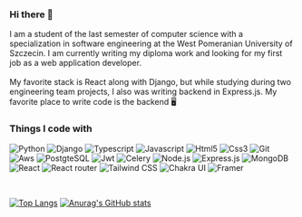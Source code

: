 ### Hi there 👋
I am a student of the last semester of computer science with a specialization in software engineering at the West Pomeranian University of Szczecin. I am currently writing my diploma work and looking for my first job as a web application developer. 
<br/><br/>
My favorite stack is React along with Django, but while studying during two engineering team projects, I also was writing backend in Express.js. My favorite place to write code is the backend :desktop_computer:

### Things I code with
<p>
<img alt="Python" src="https://img.shields.io/badge/Python-3776AB?logo=Python&logoColor=white" />
<img alt="Django" src="https://img.shields.io/badge/Django-092E20?logo=django&logoColor=white" />
<img alt="Typescript" src="https://img.shields.io/badge/Typescript-3178C6?logo=Typescript&logoColor=white" /> 
<img alt="Javascript" src="https://img.shields.io/badge/Javascript-F7DF1E?logo=Javascript&logoColor=white" /> 
<img alt="Html5" src="https://img.shields.io/badge/HTML5-E34F26?logo=html5&logoColor=white" /> 
<img alt="Css3" src="https://img.shields.io/badge/CSS3-1572B6?logo=css3&logoColor=white" /> 
<img alt="Git" src="https://img.shields.io/badge/Git-F05032?logo=git&logoColor=white" /> 
<img alt="Aws" src="https://img.shields.io/badge/AWS-232F3E?logo=amazon-aws&logoColor=white" /> 
<img alt="PostgteSQL" src="https://img.shields.io/badge/PostgreSQL-4169E1?logo=postgresql&logoColor=white" />
<img alt="Jwt" src="https://img.shields.io/badge/JWT-000000?logo=json-web-tokens&logoColor=white" />
<img alt="Celery" src="https://img.shields.io/badge/Celery-37814A?logo=celery&logoColor=white" />
<img alt="Node.js" src="https://img.shields.io/badge/Node.js-092E20?logo=node.js&logoColor=white" />
<img alt="Express.js" src="https://img.shields.io/badge/Express.js-000000?logo=express&logoColor=white" />
<img alt="MongoDB" src="https://img.shields.io/badge/MongoDB-47A248?logo=mongodb&logoColor=white" />
<img alt="React" src="https://img.shields.io/badge/React-61DAFB?logo=react&logoColor=white" />
<img alt="React router" src="https://img.shields.io/badge/React_Router-CA4245?logo=react-router&logoColor=white" />
<img alt="Tailwind CSS" src="https://img.shields.io/badge/Tailwind_CSS-06B6D4?logo=tailwind-css&logoColor=white" />
<img alt="Chakra UI" src="https://img.shields.io/badge/Charka_UI-319795?logo=charka-ui&logoColor=white" />
<img alt="Framer" src="https://img.shields.io/badge/Framer-0055FF?logo=framer&logoColor=white" />
</p>
<br/>

[![Top Langs](https://github-readme-stats.vercel.app/api/top-langs/?username=mateusz28011&layout=compact&theme=radical)](https://github.com/anuraghazra/github-readme-stats)
[![Anurag's GitHub stats](https://github-readme-stats.vercel.app/api?username=mateusz28011&hide=prs,issues&show_icons=true&count_private=true&theme=radical)](https://github.com/anuraghazra/github-readme-stats)


